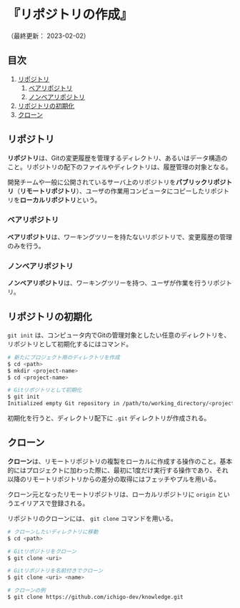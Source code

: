# 『リポジトリの作成』

（最終更新： 2023-02-02）


## 目次

1. [リポジトリ](#リポジトリ)
	1. [ベアリポジトリ](#ベアリポジトリ)
	1. [ノンベアリポジトリ](#ノンベアリポジトリ)
1. [リポジトリの初期化](#リポジトリの初期化)
1. [クローン](#クローン)


## リポジトリ

**リポジトリ**は、Gitの変更履歴を管理するディレクトリ、あるいはデータ構造のこと。リポジトリの配下のファイルやディレクトリは、履歴管理の対象となる。

開発チームや一般に公開されているサーバ上のリポジトリを**パブリックリポジトリ**（**リモートリポジトリ**）、ユーザの作業用コンピュータにコピーしたリポジトリを**ローカルリポジトリ**という。

### ベアリポジトリ

**ベアリポジトリ**は、ワーキングツリーを持たないリポジトリで、変更履歴の管理のみを行う。

### ノンベアリポジトリ

**ノンベアリポジトリ**は、ワーキングツリーを持つ、ユーザが作業を行うリポジトリ。


## リポジトリの初期化

`git init` は、コンピュータ内でGitの管理対象としたい任意のディレクトリを、リポジトリとして初期化するにはコマンド。

```sh
# 新たにプロジェクト用のディレクトリを作成
$ cd <path>
$ mkdir <project-name>
$ cd <project-name>

# Gitリポジトリとして初期化
$ git init
Initialized empty Git repository in /path/to/working_directory/<project-name>/.git/
```

初期化を行うと、ディレクトリ配下に `.git` ディレクトリが作成される。


## クローン

**クローン**は、リモートリポジトリの複製をローカルに作成する操作のこと。基本的にはプロジェクトに加わった際に、最初に1度だけ実行する操作であり、それ以降のリモートリポジトリからの差分の取得にはフェッチやプルを用いる。

クローン元となったリモートリポジトリは、ローカルリポジトリに `origin` というエイリアスで登録される。

リポジトリのクローンには、 `git clone` コマンドを用いる。

```sh
# クローンしたいディレクトリに移動
$ cd <path>

# Gitリポジトリをクローン
$ git clone <uri>

# Gitリポジトリを名前付きでクローン
$ git clone <uri> <name>

# クローンの例
$ git clone https://github.com/ichigo-dev/knowledge.git
```
